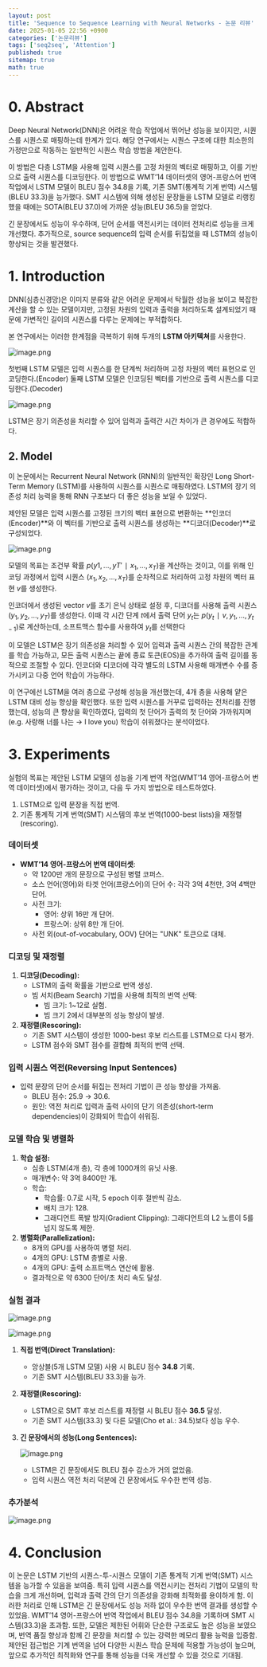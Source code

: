 ```yaml
---
layout: post
title: 'Sequence to Sequence Learning with Neural Networks - 논문 리뷰'
date: 2025-01-05 22:56 +0900
categories: ['논문리뷰']
tags: ['seq2seq', 'Attention']
published: true
sitemap: true
math: true
---
```


# 0. Abstract

Deep Neural Network(DNN)은 어려운 학습 작업에서 뛰어난 성능을 보이지만, 시퀀스를 시퀀스로 매핑하는데 한계가 있다. 해당 연구에서는 시퀀스 구조에 대한 최소한의 가정만으로 작동하는 일반적인 시퀀스 학습 방법을 제안한다. 

이 방법은 다층 LSTM을 사용해 입력 시퀀스를 고정 차원의 벡터로 매핑하고, 이를 기반으로 출력 시퀀스를 디코딩한다. 이 방법으로 WMT’14 데이터셋의 영어-프랑스어 번역 작업에서 LSTM 모델이 BLEU 점수 34.8을 기록, 기존 SMT(통계적 기계 번역) 시스템(BLEU 33.3)을 능가했다. SMT 시스템에 의해 생성된 문장들을 LSTM 모델로 리랭킹했을 때에는 SOTA(BLEU 37.0)에 가까운 성능(BLEU 36.5)을 얻었다.

긴 문장에서도 성능이 우수하며, 단어 순서를 역전시키는 데이터 전처리로 성능을 크게 개선했다. 추가적으로, source sequence의 입력 순서를 뒤집었을 때 LSTM의 성능이 향상되는 것을 발견했다.

# 1. Introduction

DNN(심층신경망)은 이미지 분류와 같은 어려운 문제에서 탁월한 성능을 보이고 복잡한 계산을 할 수 있는 모델이지만, 고정된 차원의 입력과 출력을 처리하도록 설계되었기 때문에 가변적인 길이의 시퀀스를 다루는 문제에는 부적합하다.

본 연구에서는 이러한 한계점을 극복하기 위해 두개의 **LSTM 아키텍쳐**를 사용한다.

![image.png](../assets/img/2025-01-05-seq2seq-논문-리뷰/image%200.png)

첫번째 LSTM 모델은 입력 시퀀스를 한 단계씩 처리하며 고정 차원의 벡터 표현으로 인코딩한다.(Encoder)
둘째 LSTM 모델은 인코딩된 벡터를 기반으로 출력 시퀀스를 디코딩한다.(Decoder)

![image.png](../assets/img/2025-01-05-seq2seq-논문-리뷰/image%201.png)

LSTM은 장기 의존성을 처리할 수 있어 입력과 출력간 시간 차이가 큰 경우에도 적합하다.

## 2. Model

이 논문에서는 Recurrent Neural Network (RNN)의 일반적인 확장인 Long Short-Term Memory (LSTM)를 사용하여 시퀀스를 시퀀스로 매핑하였다. LSTM의 장기 의존성 처리 능력을 통해 RNN 구조보다 더 좋은 성능을 보일 수 있었다.

제안된 모델은 입력 시퀀스를 고정된 크기의 벡터 표현으로 변환하는 **인코더(Encoder)**와 이 벡터를 기반으로 출력 시퀀스를 생성하는 **디코더(Decoder)**로 구성되었다.

![image.png](../assets/img/2025-01-05-seq2seq-논문-리뷰/image%202.png)

모델의 목표는 조건부 확률  $p(y1​,…,yT′​∣x_1​,…,x_T​)$을 계산하는 것이고, 이를 위해 인코딩 과정에서 입력 시퀀스  $(x_1,x_2,…,x_T)$를 순차적으로 처리하여 고정 차원의 벡터 표현 $v$를 생성한다. 

인코더에서 생성된 vector $v$를 초기 은닉 상태로 설정 후, 디코더를 사용해 출력 시퀀스  $(y_1,y_2,…,y_T)$를 생성한다. 이때 
각 시간 단계 $t$에서 출력 단어 $y_t$는 $p(y_t∣v,y_1,…,y_{t−1})$로 계산하는데, 소프트맥스 함수를 사용하여 $y_t$를 선택한다

이 모델은 LSTM은 장기 의존성을 처리할 수 있어 입력과 출력 시퀀스 간의 복잡한 관계를 학습 가능하고, 모든 출력 시퀀스는 끝에 종료 토큰(EOS)을 추가하여 출력 길이를 동적으로 조절할 수 있다. 인코더와 디코더에 각각 별도의 LSTM 사용해 매개변수 수를 증가시키고 다중 언어 학습이 가능하다.

이 연구에선 LSTM을 여러 층으로 구성해 성능을 개선했는데, 4개 층을 사용해 얕은 LSTM 대비 성능 향상을 확인했다. 또한 입력 시퀀스를 거꾸로 입력하는 전처리를 진행했는데, 성능의 큰 향상을 확인하였다, 입력의 첫 단어가 출력의 첫 단어와 가까워지며(e.g. 사랑해 너를 나는 → I love you) 학습이 쉬워졌다는 분석이었다.

# 3. Experiments

실험의 목표는 제안된 LSTM 모델의 성능을 기계 번역 작업(WMT’14 영어-프랑스어 번역 데이터셋)에서 평가하는 것이고, 다음 두 가지 방법으로 테스트하였다.

1. LSTM으로 입력 문장을 직접 번역.
2. 기존 통계적 기계 번역(SMT) 시스템의 후보 번역(1000-best lists)을 재정렬(rescoring).

### 데이터셋

- **WMT’14 영어-프랑스어 번역 데이터셋**:
    - 약 1200만 개의 문장으로 구성된 병렬 코퍼스.
    - 소스 언어(영어)와 타겟 언어(프랑스어)의 단어 수: 각각 3억 4천만, 3억 4백만 단어.
    - 사전 크기:
        - 영어: 상위 16만 개 단어.
        - 프랑스어: 상위 8만 개 단어.
    - 사전 외(out-of-vocabulary, OOV) 단어는 "UNK" 토큰으로 대체.

### 디코딩 및 재정렬

1. **디코딩(Decoding):**
    - LSTM의 출력 확률을 기반으로 번역 생성.
    - 빔 서치(Beam Search) 기법을 사용해 최적의 번역 선택:
        - 빔 크기: 1~12로 실험.
        - 빔 크기 2에서 대부분의 성능 향상이 발생.
2. **재정렬(Rescoring):**
    - 기존 SMT 시스템이 생성한 1000-best 후보 리스트를 LSTM으로 다시 평가.
    - LSTM 점수와 SMT 점수를 결합해 최적의 번역 선택.

### 입력 시퀀스 역전(Reversing Input Sentences)

- 입력 문장의 단어 순서를 뒤집는 전처리 기법이 큰 성능 향상을 가져옴.
    - BLEU 점수: 25.9 → 30.6.
    - 원인: 역전 처리로 입력과 출력 사이의 단기 의존성(short-term dependencies)이 강화되어 학습이 쉬워짐.

### 모델 학습 및 병렬화

1. **학습 설정:**
    - 심층 LSTM(4개 층), 각 층에 1000개의 유닛 사용.
    - 매개변수: 약 3억 8400만 개.
    - 학습:
        - 학습률: 0.7로 시작, 5 epoch 이후 절반씩 감소.
        - 배치 크기: 128.
        - 그래디언트 폭발 방지(Gradient Clipping): 그래디언트의 L2 노름이 5를 넘지 않도록 제한.
2. **병렬화(Parallelization):**
    - 8개의 GPU를 사용하여 병렬 처리.
    - 4개의 GPU: LSTM 층별로 사용.
    - 4개의 GPU: 출력 소프트맥스 연산에 활용.
    - 결과적으로 약 6300 단어/초 처리 속도 달성.

### 실험 결과

![image.png](../assets/img/2025-01-05-seq2seq-논문-리뷰/image%203.png)

![image.png](../assets/img/2025-01-05-seq2seq-논문-리뷰/image%204.png)

1. **직접 번역(Direct Translation):**
    - 앙상블(5개 LSTM 모델) 사용 시 BLEU 점수 **34.8** 기록.
    - 기존 SMT 시스템(BLEU 33.3)을 능가.
2. **재정렬(Rescoring):**
    - LSTM으로 SMT 후보 리스트를 재정렬 시 BLEU 점수 **36.5** 달성.
    - 기존 SMT 시스템(33.3) 및 다른 모델(Cho et al.: 34.5)보다 성능 우수.
3. **긴 문장에서의 성능(Long Sentences):**

    
    ![image.png](../assets/img/2025-01-05-seq2seq-논문-리뷰/image%205.png)
    
    - LSTM은 긴 문장에서도 BLEU 점수 감소가 거의 없었음.
    - 입력 시퀀스 역전 처리 덕분에 긴 문장에서도 우수한 번역 성능.

### 추가분석

![image.png](../assets/img/2025-01-05-seq2seq-논문-리뷰/image%206.png)

# 4. Conclusion

이 논문은 LSTM 기반의 시퀀스-투-시퀀스 모델이 기존 통계적 기계 번역(SMT) 시스템을 능가할 수 있음을 보여줌. 특히 입력 시퀀스를 역전시키는 전처리 기법이 모델의 학습을 크게 개선하며, 입력과 출력 간의 단기 의존성을 강화해 최적화를 용이하게 함. 이러한 처리로 인해 LSTM은 긴 문장에서도 성능 저하 없이 우수한 번역 결과를 생성할 수 있었음. WMT’14 영어-프랑스어 번역 작업에서 BLEU 점수 34.8을 기록하며 SMT 시스템(33.3)을 초과함. 또한, 모델은 제한된 어휘와 단순한 구조로도 높은 성능을 보였으며, 번역 품질 향상과 함께 긴 문장을 처리할 수 있는 강력한 메모리 활용 능력을 입증함. 제안된 접근법은 기계 번역을 넘어 다양한 시퀀스 학습 문제에 적용할 가능성이 높으며, 앞으로 추가적인 최적화와 연구를 통해 성능을 더욱 개선할 수 있을 것으로 기대됨.